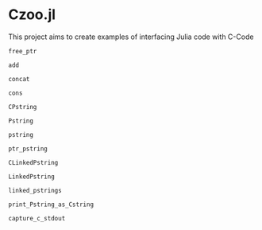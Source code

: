 # Czoo.jl

This project aims to create examples of interfacing Julia code with C-Code

```@docs
free_ptr
```

```@docs
add
```

```@docs
concat
```

```@docs
cons
```

```@docs
CPstring
```

```@docs
Pstring
```

```@docs
pstring
```

```@docs
ptr_pstring
```

```@docs
CLinkedPstring
```

```@docs
LinkedPstring
```

```@docs
linked_pstrings
``` 

```@docs
print_Pstring_as_Cstring
```

```@docs
capture_c_stdout
```